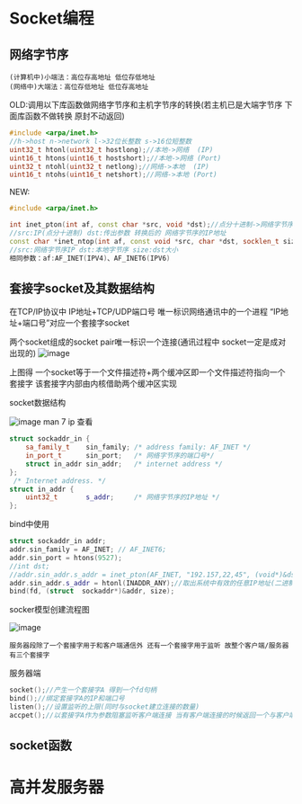 # Socket编程
## 网络字节序
```
(计算机中)小端法：高位存高地址 低位存低地址
(网络中)大端法：高位存低地址 低位存高地址
```
OLD:调用以下库函数做网络字节序和主机字节序的转换(若主机已是大端字节序 下面库函数不做转换 原封不动返回)
```c++
#include <arpa/inet.h>
//h->host n->network l->32位长整数 s->16位短整数
uint32_t htonl(uint32_t hostlong);//本地->网络  (IP)
uint16_t htons(uint16_t hostshort);//本地->网络 (Port)
uint32_t ntohl(uint32_t netlong);//网络->本地  (IP)
uint16_t ntohs(uint16_t netshort);//网络->本地 (Port)
```
NEW:
```c++
#include <arpa/inet.h>

int inet_pton(int af, const char *src, void *dst);//点分十进制->网络字节序 成功返回1 传入非有效地址返回0 失败返回-1
//src:IP(点分十进制) dst:传出参数 转换后的 网络字节序的IP地址
const char *inet_ntop(int af, const void *src, char *dst, socklen_t size);//网络字节序->点分十进制 成功返回dst 失败返回NULL
//src:网络字节序IP dst:本地字节序 size:dst大小
相同参数：af:AF_INET(IPV4)、AF_INET6(IPV6) 
```
## 套接字socket及其数据结构
在TCP/IP协议中 IP地址+TCP/UDP端口号 唯一标识网络通讯中的一个进程 “IP地址+端口号”对应一个套接字socket 

两个socket组成的socket pair唯一标识一个连接(通讯过程中 socket一定是成对出现的)
![image](https://github.com/Amaz1ngJR/Technology/assets/83129567/35bb452b-c34b-4b96-af72-4a5fc6048b8b)

上图得 一个socket等于一个文件描述符+两个缓冲区即一个文件描述符指向一个套接字 该套接字内部由内核借助两个缓冲区实现

socket数据结构

![image](https://github.com/Amaz1ngJR/Technology/assets/83129567/6197b469-c5f9-4c97-9e71-23de5e0110ba)
man 7 ip 查看
```c++
struct sockaddr_in {
    sa_family_t    sin_family; /* address family: AF_INET */
    in_port_t      sin_port;   /* 网络字节序的端口号*/
    struct in_addr sin_addr;   /* internet address */
};
 /* Internet address. */
struct in_addr {
    uint32_t       s_addr;     /* 网络字节序的IP地址 */
};
```
bind中使用
```c++
struct sockaddr_in addr;
addr.sin_family = AF_INET; // AF_INET6;
addr.sin_port = htons(9527);
//int dst;
//addr.sin_addr.s_addr = inet_pton(AF_INET, "192.157,22,45", (void*)&dst);
addr.sin_addr.s_addr = htonl(INADDR_ANY);//取出系统中有效的任意IP地址(二进制类型)
bind(fd, (struct  sockaddr*)&addr, size);
```
socker模型创建流程图

![image](https://github.com/Amaz1ngJR/Technology/assets/83129567/78bb5008-527f-43bf-980e-ef4ab2fb93b5)
```
服务器段除了一个套接字用于和客户端通信外 还有一个套接字用于监听 故整个客户端/服务器有三个套接字
```
服务器端
```c++
socket();//产生一个套接字A 得到一个fd句柄
bind();//绑定套接字A的IP和端口号
listen();//设置监听的上限(同时与socket建立连接的数量)
accpet();//以套接字A作为参数阻塞监听客户端连接 当有客户端连接的时候返回一个与客户端连接的新套接字B用来与客户端通信 原来的套接字A用来监听
```
## socket函数

# 高并发服务器
